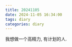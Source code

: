 ```yaml
---
title: 20241105
date: 2024-11-05 16:34:00
tags: diary
categories: diary
---
```

<!-- toc -->

我想做一个高精力, 有计划的人.